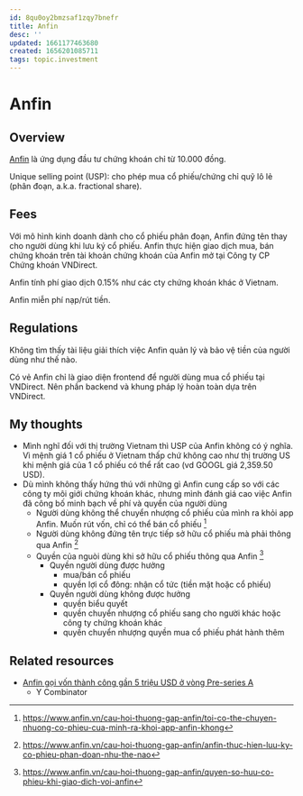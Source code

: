 ```yaml
---
id: 8qu0oy2bmzsaf1zqy7bnefr
title: Anfin
desc: ''
updated: 1661177463680
created: 1656201085711
tags: topic.investment
---
```

# Anfin

## Overview

[Anfin](https://www.anfin.vn/) là ứng dụng đầu tư chứng khoán chỉ từ 10.000 đồng.

Unique selling point (USP): cho phép mua cổ phiếu/chứng chỉ quỹ lô lẻ (phân đoạn, a.k.a. fractional share). 

## Fees

Với mô hình kinh doanh dành cho cổ phiếu phân đoạn, Anfin đứng tên thay cho người dùng khi lưu ký cổ phiếu. Anfin thực hiện giao dịch mua, bán chứng khoán trên tài khoản chứng khoán của Anfin mở tại Công ty CP Chứng khoán VNDirect.

Anfin tính phí giao dịch 0.15% như các cty chứng khoán khác ở Vietnam.

Anfin miễn phí nạp/rút tiền.

## Regulations

Không tìm thấy tài liệu giải thích việc Anfin quản lý và bảo vệ tiền của người dùng như thế nào.

Có vẻ Anfin chỉ là giao diện frontend để người dùng mua cổ phiếu tại VNDirect. Nên phần backend và khung pháp lý hoàn toàn dựa trên VNDirect.

## My thoughts

- Mình nghĩ đối với thị trường Vietnam thì USP của Anfin không có ý nghĩa. Vì mệnh giá 1 cổ phiếu ở Vietnam thấp chứ không cao như thị trường US khi mệnh giá của 1 cổ phiếu có thể rất cao (vd GOOGL giá 2,359.50 USD).
- Dù mình không thấy hứng thú với những gì Anfin cung cấp so với các công ty môi giới chứng khoán khác, nhưng mình đánh giá cao việc Anfin đã công bố minh bạch về phí và quyền của người dùng
    - Người dùng không thể chuyển nhượng cổ phiếu của mình ra khỏi app Anfin. Muốn rút vốn, chỉ có thể bán cổ phiếu [^1]
    - Người dùng không đứng tên trực tiếp sở hữu cổ phiếu mà phải thông qua Anfin [^2]
    - Quyền của nguòi dùng khi sở hữu cổ phiếu thông qua Anfin [^3]
        - Quyền người dùng được hưởng
            - mua/bán cổ phiếu
            - quyền lợi cổ đông: nhận cổ tức (tiền mặt hoặc cổ phiếu)
        - Quyền người dùng không được hưởng
            - quyền biểu quyết
            - quyền chuyển nhượng cổ phiếu sang cho người khác hoặc công ty chứng khoán khác
            - quyền chuyển nhượng quyền mua cổ phiếu phát hành thêm

[^1]: https://www.anfin.vn/cau-hoi-thuong-gap-anfin/toi-co-the-chuyen-nhuong-co-phieu-cua-minh-ra-khoi-app-anfin-khong
[^2]: https://www.anfin.vn/cau-hoi-thuong-gap-anfin/anfin-thuc-hien-luu-ky-co-phieu-phan-doan-nhu-the-nao
[^3]: https://www.anfin.vn/cau-hoi-thuong-gap-anfin/quyen-so-huu-co-phieu-khi-giao-dich-voi-anfin

## Related resources

- [Anfin gọi vốn thành công gần 5 triệu USD ở vòng Pre-series A](https://www.anfin.vn/su-kien/anfin-goi-von-thanh-cong-5-trieu-usd)
    - Y Combinator